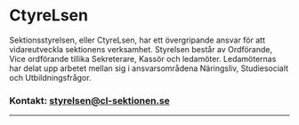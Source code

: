 # CtyreLsen

Sektionsstyrelsen, eller CtyreLsen, har ett övergripande ansvar för att vidareutveckla sektionens verksamhet. Styrelsen består av Ordförande, Vice ordförande tillika Sekreterare, Kassör och ledamöter. Ledamöternas har delat upp arbetet mellan sig i ansvarsområdena Näringsliv, Studiesocialt och Utbildningsfrågor.

### Kontakt: styrelsen@cl-sektionen.se

---
